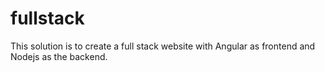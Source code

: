 # fullstack
This solution is to create a full stack website with Angular as frontend and Nodejs as the backend.
